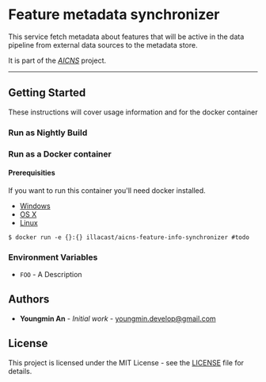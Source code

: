 # Feature metadata synchronizer

This service fetch metadata about features that will be active in the data pipeline from external data sources to the metadata store.

It is part of the <i>[AICNS]()</i> project.

---
## Getting Started

These instructions will cover usage information and for the docker container 

### Run as Nightly Build

### Run as a Docker container

#### Prerequisities

If you want to run this container you'll need docker installed.

* [Windows](https://docs.docker.com/windows/started)
* [OS X](https://docs.docker.com/mac/started/)
* [Linux](https://docs.docker.com/linux/started/)

```shell
$ docker run -e {}:{} illacast/aicns-feature-info-synchronizer #todo
```


### Environment Variables
* `FOO` - A Description


## Authors

* **Youngmin An** - *Initial work* - youngmin.develop@gmail.com

## License

This project is licensed under the MIT License - see the [LICENSE](LICENSE) file for details.
